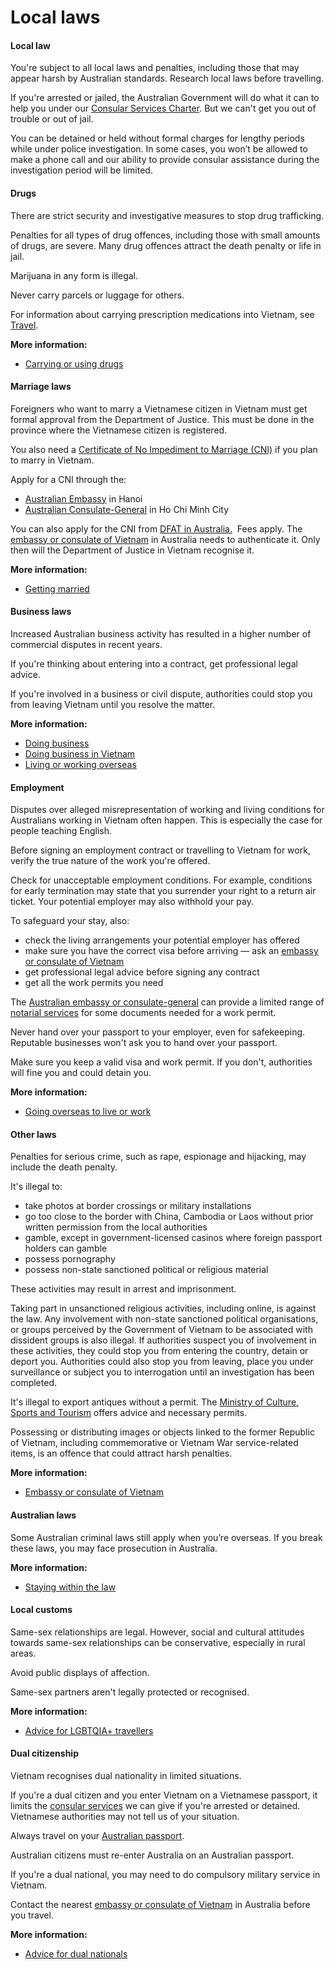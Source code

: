 # Local laws

#### Local law

You're subject to all local laws and penalties, including those that may appear harsh by Australian standards. Research local laws before travelling.

If you're arrested or jailed, the Australian Government will do what it can to help you under our [Consular Services Charter](/consular-services/consular-services-charter "Consular Services Charter"). But we can't get you out of trouble or out of jail.

You can be detained or held without formal charges for lengthy periods while under police investigation. In some cases, you won’t be allowed to make a phone call and our ability to provide consular assistance during the investigation period will be limited.

#### Drugs

There are strict security and investigative measures to stop drug trafficking.

Penalties for all types of drug offences, including those with small amounts of drugs, are severe. Many drug offences attract the death penalty or life in jail.

Marijuana in any form is illegal.

Never carry parcels or luggage for others.

For information about carrying prescription medications into Vietnam, see [Travel](#travel).

**More information:**

* [Carrying or using drugs](/before-you-go/laws/drugs "Carrying or using drugs")

#### Marriage laws

Foreigners who want to marry a Vietnamese citizen in Vietnam must get formal approval from the Department of Justice. This must be done in the province where the Vietnamese citizen is registered.

You also need a [Certificate of No Impediment to Marriage (CNI)](/consular-services/notarial-services/cni "Certificates of No Impediment (CNI) to Marriage") if you plan to marry in Vietnam.

Apply for a CNI through the:

* [Australian Embassy](http://www.vietnam.embassy.gov.au/) in Hanoi
* [Australian Consulate-General](http://www.hcmc.vietnam.embassy.gov.au/) in Ho Chi Minh City

You can also apply for the CNI from [DFAT in Australia.](/consular-services/notarial-services "Notarial services")  Fees apply. The [embassy or consulate of Vietnam](https://protocol.dfat.gov.au/Public/Missions/217) in Australia needs to authenticate it. Only then will the Department of Justice in Vietnam recognise it.

**More information:**

* [Getting married](/before-you-go/activities/marriage "Getting married overseas")

#### Business laws

Increased Australian business activity has resulted in a higher number of commercial disputes in recent years.

If you're thinking about entering into a contract, get professional legal advice.

If you're involved in a business or civil dispute, authorities could stop you from leaving Vietnam until you resolve the matter.

**More information:**

* [Doing business](/before-you-go/activities/business "Going overseas for business")
* [Doing business in Vietnam](https://export.business.gov.au/find-export-markets/market-explorer-tool/market-explorer-results/all/all/vnm)
* [Living or working overseas](/before-you-go/activities/living-overseas "Going overseas to live or work")

#### Employment

Disputes over alleged misrepresentation of working and living conditions for Australians working in Vietnam often happen. This is especially the case for people teaching English.

Before signing an employment contract or travelling to Vietnam for work, verify the true nature of the work you're offered.

Check for unacceptable employment conditions. For example, conditions for early termination may state that you surrender your right to a return air ticket. Your potential employer may also withhold your pay.

To safeguard your stay, also:

* check the living arrangements your potential employer has offered
* make sure you have the correct visa before arriving — ask an [embassy or consulate of Vietnam](https://protocol.dfat.gov.au/Public/Missions/217)
* get professional legal advice before signing any contract
* get all the work permits you need

The [Australian embassy or consulate-general](https://vietnam.embassy.gov.au/) can provide a limited range of [notarial services](/consular-services/notarial-services "Notarial services") for some documents needed for a work permit.

Never hand over your passport to your employer, even for safekeeping. Reputable businesses won't ask you to hand over your passport.

Make sure you keep a valid visa and work permit. If you don't, authorities will fine you and could detain you.

**More information:**

* [Going overseas to live or work](/node/74)

#### Other laws

Penalties for serious crime, such as rape, espionage and hijacking, may include the death penalty.

It's illegal to:

* take photos at border crossings or military installations
* go too close to the border with China, Cambodia or Laos without prior written permission from the local authorities
* gamble, except in government-licensed casinos where foreign passport holders can gamble
* possess pornography
* possess non-state sanctioned political or religious material

These activities may result in arrest and imprisonment.

Taking part in unsanctioned religious activities, including online, is against the law. Any involvement with non-state sanctioned political organisations, or groups perceived by the Government of Vietnam to be associated with dissident groups is also illegal. If authorities suspect you of involvement in these activities, they could stop you from entering the country, detain or deport you. Authorities could also stop you from leaving, place you under surveillance or subject you to interrogation until an investigation has been completed.

It's illegal to export antiques without a permit. The [Ministry of Culture, Sports and Tourism](https://english.bvhttdl.gov.vn/) offers advice and necessary permits.

Possessing or distributing images or objects linked to the former Republic of Vietnam, including commemorative or Vietnam War service-related items, is an offence that could attract harsh penalties.

**More information:**

* [Embassy or consulate of Vietnam](https://protocol.dfat.gov.au/Public/Missions/217)

#### Australian laws

Some Australian criminal laws still apply when you’re overseas. If you break these laws, you may face prosecution in Australia.

**More information:**

* [Staying within the law](/before-you-go/laws "Staying within the law")

#### Local customs

Same-sex relationships are legal. However, social and cultural attitudes towards same-sex relationships can be conservative, especially in rural areas.

Avoid public displays of affection.

Same-sex partners aren't legally protected or recognised.

**More information:**

* [Advice for LGBTQIA+ travellers](/before-you-go/who-you-are/LGBTQIA "Advice for LGBTQIA+ travellers")

#### Dual citizenship

Vietnam recognises dual nationality in limited situations.

If you're a dual citizen and you enter Vietnam on a Vietnamese passport, it limits the [consular services](/consular-services "Our services") we can give if you're arrested or detained. Vietnamese authorities may not tell us of your situation.

Always travel on your [Australian passport](/consular-services/passport-services "Passport services").

Australian citizens must re-enter Australia on an Australian passport.

If you're a dual national, you may need to do compulsory military service in Vietnam.

Contact the nearest [embassy or consulate of Vietnam](https://protocol.dfat.gov.au/Public/Missions/217) in Australia before you travel.

**More information:**

* [Advice for dual nationals](/node/65)